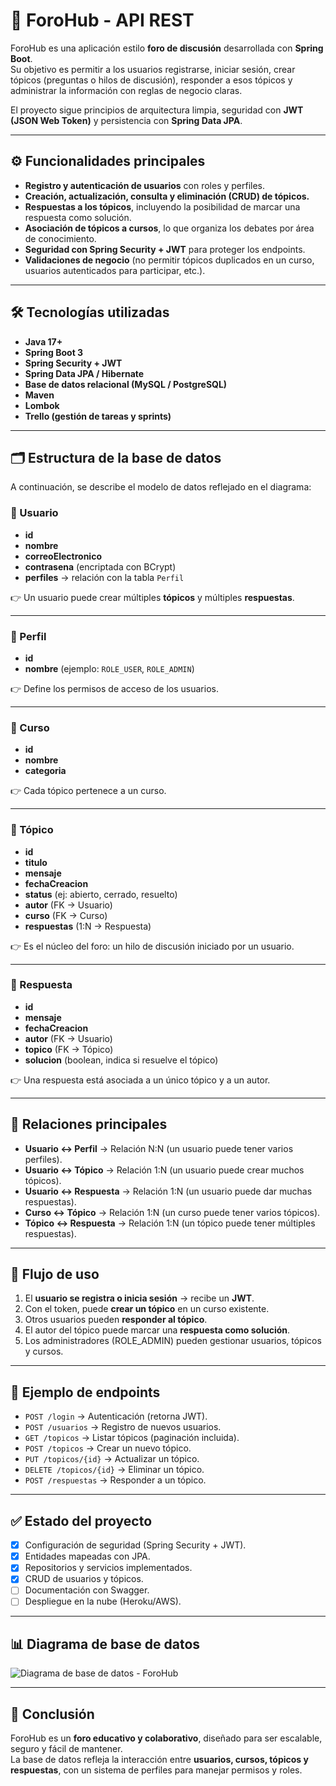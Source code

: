 # 📌 ForoHub - API REST

ForoHub es una aplicación estilo **foro de discusión** desarrollada con **Spring Boot**.  
Su objetivo es permitir a los usuarios registrarse, iniciar sesión, crear tópicos (preguntas o hilos de discusión), responder a esos tópicos y administrar la información con reglas de negocio claras.  

El proyecto sigue principios de arquitectura limpia, seguridad con **JWT (JSON Web Token)** y persistencia con **Spring Data JPA**.

---

## ⚙️ Funcionalidades principales

- **Registro y autenticación de usuarios** con roles y perfiles.
- **Creación, actualización, consulta y eliminación (CRUD) de tópicos.**
- **Respuestas a los tópicos**, incluyendo la posibilidad de marcar una respuesta como solución.
- **Asociación de tópicos a cursos**, lo que organiza los debates por área de conocimiento.
- **Seguridad con Spring Security + JWT** para proteger los endpoints.
- **Validaciones de negocio** (no permitir tópicos duplicados en un curso, usuarios autenticados para participar, etc.).

---

## 🛠️ Tecnologías utilizadas

- **Java 17+**
- **Spring Boot 3**
- **Spring Security + JWT**
- **Spring Data JPA / Hibernate**
- **Base de datos relacional (MySQL / PostgreSQL)**
- **Maven**
- **Lombok**
- **Trello (gestión de tareas y sprints)**

---

## 🗂️ Estructura de la base de datos

A continuación, se describe el modelo de datos reflejado en el diagrama:

### 🔹 Usuario
- **id**  
- **nombre**  
- **correoElectronico**  
- **contrasena** (encriptada con BCrypt)  
- **perfiles** → relación con la tabla `Perfil`

👉 Un usuario puede crear múltiples **tópicos** y múltiples **respuestas**.

---

### 🔹 Perfil
- **id**  
- **nombre** (ejemplo: `ROLE_USER`, `ROLE_ADMIN`)  

👉 Define los permisos de acceso de los usuarios.

---

### 🔹 Curso
- **id**  
- **nombre**  
- **categoria**  

👉 Cada tópico pertenece a un curso.

---

### 🔹 Tópico
- **id**  
- **titulo**  
- **mensaje**  
- **fechaCreacion**  
- **status** (ej: abierto, cerrado, resuelto)  
- **autor** (FK → Usuario)  
- **curso** (FK → Curso)  
- **respuestas** (1:N → Respuesta)

👉 Es el núcleo del foro: un hilo de discusión iniciado por un usuario.

---

### 🔹 Respuesta
- **id**  
- **mensaje**  
- **fechaCreacion**  
- **autor** (FK → Usuario)  
- **topico** (FK → Tópico)  
- **solucion** (boolean, indica si resuelve el tópico)

👉 Una respuesta está asociada a un único tópico y a un autor.

---

## 🔄 Relaciones principales

- **Usuario ↔ Perfil** → Relación N:N (un usuario puede tener varios perfiles).  
- **Usuario ↔ Tópico** → Relación 1:N (un usuario puede crear muchos tópicos).  
- **Usuario ↔ Respuesta** → Relación 1:N (un usuario puede dar muchas respuestas).  
- **Curso ↔ Tópico** → Relación 1:N (un curso puede tener varios tópicos).  
- **Tópico ↔ Respuesta** → Relación 1:N (un tópico puede tener múltiples respuestas).  

---

## 🚀 Flujo de uso

1. El **usuario se registra o inicia sesión** → recibe un **JWT**.
2. Con el token, puede **crear un tópico** en un curso existente.
3. Otros usuarios pueden **responder al tópico**.
4. El autor del tópico puede marcar una **respuesta como solución**.
5. Los administradores (ROLE_ADMIN) pueden gestionar usuarios, tópicos y cursos.

---

## 📌 Ejemplo de endpoints

- `POST /login` → Autenticación (retorna JWT).  
- `POST /usuarios` → Registro de nuevos usuarios.  
- `GET /topicos` → Listar tópicos (paginación incluida).  
- `POST /topicos` → Crear un nuevo tópico.  
- `PUT /topicos/{id}` → Actualizar un tópico.  
- `DELETE /topicos/{id}` → Eliminar un tópico.  
- `POST /respuestas` → Responder a un tópico.  

---

## ✅ Estado del proyecto

- [x] Configuración de seguridad (Spring Security + JWT).  
- [x] Entidades mapeadas con JPA.  
- [x] Repositorios y servicios implementados.  
- [x] CRUD de usuarios y tópicos.  
- [ ] Documentación con Swagger.  
- [ ] Despliegue en la nube (Heroku/AWS).  

---

## 📊 Diagrama de base de datos

![Diagrama de base de datos - ForoHub](./diagrama-base-de-datos-forohub.png)

---

## 📝 Conclusión

ForoHub es un **foro educativo y colaborativo**, diseñado para ser escalable, seguro y fácil de mantener.  
La base de datos refleja la interacción entre **usuarios, cursos, tópicos y respuestas**, con un sistema de perfiles para manejar permisos y roles.
